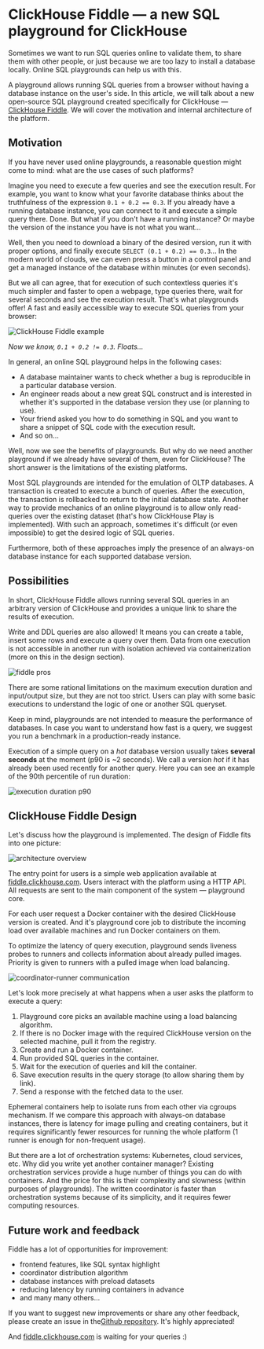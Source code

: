 # ClickHouse Fiddle &mdash; a new SQL playground for ClickHouse

Sometimes we want to run SQL queries online to validate them, to share them with other people, or just because we are too lazy to install a database locally. Online SQL playgrounds can help us with this.

A playground allows running SQL queries from a browser without having a database instance on the user's side. In this article, we will talk about a new open-source SQL playground created specifically for ClickHouse &mdash; [ClickHouse Fiddle](http://fiddle.clickhouse.com/). We will cover the motivation and internal architecture of the platform.

## Motivation

If you have never used online playgrounds, a reasonable question might come to mind: what are the use cases of such platforms?

Imagine you need to execute a few queries and see the execution result. For example, you want to know what your favorite database thinks about the truthfulness of the expression `0.1 + 0.2 == 0.3`. If you already have a running database instance, you can connect to it and execute a simple query there. Done. But what if you don't have a running instance? Or maybe the version of the instance you have is not what you want...

Well, then you need to download a binary of the desired version, run it with proper options, and finally execute `SELECT (0.1 + 0.2) == 0.3`... In the modern world of clouds, we can even press a button in a control panel and get a managed instance of the database within minutes (or even seconds).

But we all can agree, that for execution of such contextless queries it's much simpler and faster to open a webpage, type queries there, wait for several seconds and see the execution result. That's what playgrounds offer! A fast and easily accessible way to execute SQL queries from your browser:

![ClickHouse Fiddle example](./content/example.png)

_Now we know, `0.1 + 0.2 != 0.3`. Floats..._

In general, an online SQL playground helps in the following cases:

- A database maintainer wants to check whether a bug is reproducible in a particular database version.
- An engineer reads about a new great SQL construct and is interested in whether it's supported in the database version they use (or planning to use).
- Your friend asked you how to do something in SQL and you want to share a snippet of SQL code with the execution result.
- And so on...

Well, now we see the benefits of playgrounds. But why do we need another playground if we already have several of them, even for ClickHouse? The short answer is the limitations of the existing platforms.

Most SQL playgrounds are intended for the emulation of OLTP databases. A transaction is created to execute a bunch of queries. After the execution, the transaction is rollbacked to return to the initial database state. Another way to provide mechanics of an online playground is to allow only read-queries over the existing dataset (that's how ClickHouse Play is implemented). With such an approach, sometimes it's difficult (or even impossible) to get the desired logic of SQL queries.

Furthermore, both of these approaches imply the presence of an always-on database instance for each supported database version.

## Possibilities

In short, ClickHouse Fiddle allows running several SQL queries in an arbitrary version of ClickHouse and provides a unique link to share the results of execution.

Write and DDL queries are also allowed! It means you can create a table, insert some rows and execute a query over them. Data from one execution is not accessible in another run with isolation achieved via containerization (more on this in the design section).

![fiddle pros](./content/fiddle-pros.jpg)

There are some rational limitations on the maximum execution duration and input/output size, but they are not too strict. Users can play with some basic executions to understand the logic of one or another SQL queryset.

Keep in mind, playgrounds are not intended to measure the performance of databases. In case you want to understand how fast is a query, we suggest you run a benchmark in a production-ready instance.

Execution of a simple query on a _hot_ database version usually takes **several seconds** at the moment (p90 is ~2 seconds). We call a version _hot_ if it has already been used recently for another query. Here you can see an example of the 90th percentile of run duration:

![execution duration p90](./content/fiddle-execution-time.png)

## ClickHouse Fiddle Design

Let's discuss how the playground is implemented. The design of Fiddle fits into one picture:

![architecture overview](./content/pretty-design.svg)

The entry point for users is a simple web application available at [fiddle.clickhouse.com](https://fiddle.clickhouse.com). Users interact with the platform using a HTTP API. All requests are sent to the main component of the system &mdash; playground core.

For each user request a Docker container with the desired ClickHouse version is created. And it's playground core job to distribute the incoming load over available machines and run Docker containers on them.

To optimize the latency of query execution, playground sends liveness probes to runners and collects information about already pulled images. Priority is given to runners with a pulled image when load balancing.

![coordinator-runner communication](./content/coord-runner-communication.jpg)

Let's look more precisely at what happens when a user asks the platform to execute a query:

1. Playground core picks an available machine using a load balancing algorithm.
2. If there is no Docker image with the required ClickHouse version on the selected machine, pull it from the registry.
3. Create and run a Docker container.
4. Run provided SQL queries in the container.
5. Wait for the execution of queries and kill the container.
6. Save execution results in the query storage (to allow sharing them by link).
7. Send a response with the fetched data to the user.

Ephemeral containers help to isolate runs from each other via cgroups mechanism. If we compare this approach with always-on database instances, there is latency for image pulling and creating containers, but it requires significantly fewer resources for running the whole platform (1 runner is enough for non-frequent usage).

But there are a lot of orchestration systems: Kubernetes, cloud services, etc. Why did you write yet another container manager? Existing orchestration services provide a huge number of things you can do with containers. And the price for this is their complexity and slowness (within purposes of playgrounds). The written coordinator is faster than orchestration systems because of its simplicity, and it requires fewer computing resources.

## Future work and feedback

Fiddle has a lot of opportunities for improvement:

- frontend features, like SQL syntax highlight
- coordinator distribution algorithm
- database instances with preload datasets
- reducing latency by running containers in advance
- and many many others...

If you want to suggest new improvements or share any other feedback, please create an issue in the[Github repository](https://github.com/lodthe/clickhouse-playground). It's highly appreciated!

And [fiddle.clickhouse.com](https://fiddle.clickhouse.com) is waiting for your queries :)

